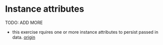 # Instance attributes

TODO: ADD MORE

- this exercise rquires one or more instance attributes to persist passed in data. [origin](./exercise-concepts/robot-simulator.md)
